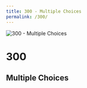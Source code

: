 ```yaml
---
title: 300 - Multiple Choices
permalink: /300/
---
```

<div>
    <img src="http://i.imgur.com/bEitMv8.jpg" alt="300 - Multiple Choices" />
    <h1>300</h1>
    <h2>Multiple Choices</h2>
</div>

